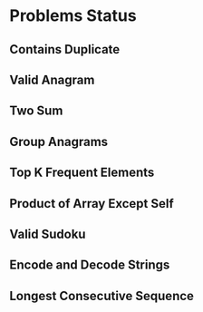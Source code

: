 # Problems                                          Status
## Contains Duplicate	
## Valid Anagram	
## Two Sum	
## Group Anagrams	
## Top K Frequent Elements	
## Product of Array Except Self	
## Valid Sudoku	
## Encode and Decode Strings	
## Longest Consecutive Sequence
